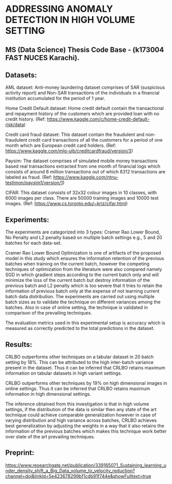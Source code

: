 # ADDRESSING ANOMALY DETECTION IN HIGH VOLUME SETTING

MS (Data Science) Thesis Code Base - (k173004 FAST NUCES Karachi).
---------------------------------------------------------------------

## Datasets:

AML dataset: Anti-money laundering dataset comprises of SAR (suspicious activity report) and Non-SAR transactions of the individuals in a financial institution accumulated for the period of 1 year.
    
Home Credit Default dataset: Home credit default contain the transactional and repayment history of the customers which are provided loan with no credit history. (Ref: https://www.kaggle.com/c/home-credit-default-risk/data)
    
Credit card fraud dataset: This dataset contain the fraudulent and non-fraudulent credit card transactions of all the customers for a period of one month which are European credit card holders. (Ref: https://www.kaggle.com/mlg-ulb/creditcardfraud/version/3)
    
Paysim: The dataset comprises of simulated mobile money transactions based real transactions extracted from one month of financial logs which consists of around 6 million transactions out of which 8312 transactions are labeled as fraud. (Ref: https://www.kaggle.com/ntnu-testimon/paysim1/version/1)
    
CIFAR: This dataset consists of 32x32 colour images in 10 classes, with 6000 images per class. There are 50000 training images and 10000 test images. (Ref: https://www.cs.toronto.edu/~kriz/cifar.html)

## Experiments: 

The experiments are categorized into 3 types: 
Cramer Rao Lower Bound, No Penalty and L2 penalty based on multiple batch settings e.g., 5 and 20 batches for each data-set. 

Cramer Rao Lower Bound Optimization is one of artifacts of the proposed model in this study which ensures the information retention of the previous batches when training on the current batch, however the competing techniques of optimization from the literature were also compared namely SGD in which gradient steps according to the current batch only and will minimize the loss of the current batch but destroy information of the previous batch and L2 penalty which is too severe that it tries to retain the information of  previous batch only at the expense of not learning current batch data distribution. The experiments are carried out using multiple batch sizes as to validate the technique on different variances among the batches. Also in case of online setting, the technique is validated in comparison of the prevailing techniques.

The evaluation metrics used in this experimental setup is accuracy which is measured as correctly predicted to the total predictions in the dataset.

## Results:

CRLBO outperforms other techniques on a tabular dataset in 20 batch setting by 18\%. This can be attributed to the high inter-batch variance present in the dataset. Thus it can be inferred that CRLBO retains maximum information on tabular datasets in high variant settings.

CRLBO outperforms other techniques by 19\% on high dimensional images in online settings. Thus it can be inferred that CRLBO retains maximum information in high dimensional settings.

The inference obtained from this investigation is that in high volume settings, if the distribution of the data is similar then any state of the art technique could achieve comparable generalization however in case of varying distribution and high variance across batches, CRLBO  achieves best generalization by adjusting the weights in a way that it also retains the information of the previous batches which makes this technique work better over state of the art prevailing techniques. 

## Preprint: 
https://www.researchgate.net/publication/339165071_Sustaining_learning_under_density_shift_a_Big_Data_volume_to_velocity_reduction?channel=doi&linkId=5e423678299bf1cdb91f744e&showFulltext=true
